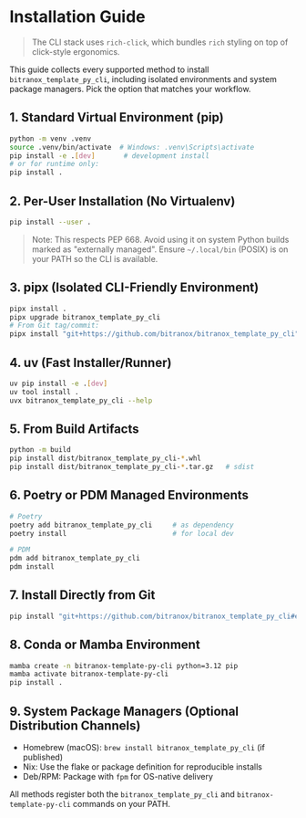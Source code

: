 # Installation Guide

> The CLI stack uses `rich-click`, which bundles `rich` styling on top of click-style ergonomics.

This guide collects every supported method to install `bitranox_template_py_cli`, including
isolated environments and system package managers. Pick the option that matches your workflow.

## 1. Standard Virtual Environment (pip)

```bash
python -m venv .venv
source .venv/bin/activate  # Windows: .venv\Scripts\activate
pip install -e .[dev]       # development install
# or for runtime only:
pip install .
```

## 2. Per-User Installation (No Virtualenv)

```bash
pip install --user .
```

> Note: This respects PEP 668. Avoid using it on system Python builds marked as
> "externally managed". Ensure `~/.local/bin` (POSIX) is on your PATH so the CLI is available.

## 3. pipx (Isolated CLI-Friendly Environment)

```bash
pipx install .
pipx upgrade bitranox_template_py_cli
# From Git tag/commit:
pipx install "git+https://github.com/bitranox/bitranox_template_py_cli"
```

## 4. uv (Fast Installer/Runner)

```bash
uv pip install -e .[dev]
uv tool install .
uvx bitranox_template_py_cli --help
```

## 5. From Build Artifacts

```bash
python -m build
pip install dist/bitranox_template_py_cli-*.whl
pip install dist/bitranox_template_py_cli-*.tar.gz   # sdist
```

## 6. Poetry or PDM Managed Environments

```bash
# Poetry
poetry add bitranox_template_py_cli     # as dependency
poetry install                          # for local dev

# PDM
pdm add bitranox_template_py_cli
pdm install
```

## 7. Install Directly from Git

```bash
pip install "git+https://github.com/bitranox/bitranox_template_py_cli#egg=bitranox_template_py_cli"
```

## 8. Conda or Mamba Environment

```bash
mamba create -n bitranox-template-py-cli python=3.12 pip
mamba activate bitranox-template-py-cli
pip install .
```

## 9. System Package Managers (Optional Distribution Channels)

- Homebrew (macOS): `brew install bitranox_template_py_cli` (if published)
- Nix: Use the flake or package definition for reproducible installs
- Deb/RPM: Package with `fpm` for OS-native delivery

All methods register both the `bitranox_template_py_cli` and
`bitranox-template-py-cli` commands on your PATH.

